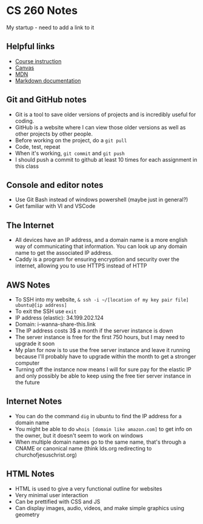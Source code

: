 # CS 260 Notes

My startup - need to add a link to it

## Helpful links

- [Course instruction](https://github.com/webprogramming260)
- [Canvas](https://byu.instructure.com)
- [MDN](https://developer.mozilla.org)
- [Markdown documentation](https://docs.github.com/en/get-started/writing-on-github/getting-started-with-writing-and-formatting-on-github/basic-writing-and-formatting-syntax)

## Git and GitHub notes

- Git is a tool to save older versions of projects and is incredibly useful for coding.
- GitHub is a website where I can view those older versions as well as other projects by other people.
- Before working on the project, do a `git pull`
- Code, test, repeat
- When it's working, `git commit` and `git push`
- I should push a commit to github at least 10 times for each assignment in this class

## Console and editor notes

- Use Git Bash instead of windows powershell (maybe just in general?)
- Get familiar with VI and VSCode

## The Internet

- All devices have an IP address, and a domain name is a more english way of communicating that information. You can look up any domain name to get the associated IP address.
- Caddy is a program for ensuring encryption and security over the internet, allowing you to use HTTPS instead of HTTP

## AWS Notes

- To SSH into my website, `& ssh -i ~/[location of my key pair file] ubuntu@[ip address]`
- To exit the SSH use `exit`
- IP address (elastic): 34.199.202.124
- Domain: i-wanna-share-this.link
- The IP address costs 3$ a month if the server instance is down
- The server instance is free for the first 750 hours, but I may need to upgrade it soon
- My plan for now is to use the free server instance and leave it running because I'll probably have to upgrade within the month to get a stronger computer
- Turning off the instance now means I will for sure pay for the elastic IP and only possibly be able to keep using the free tier server instance in the future

## Internet Notes

- You can do the command `dig` in ubuntu to find the IP address for a domain name
- You might be able to do `whois [domain like amazon.com]` to get info on the owner, but it doesn't seem to work on windows
- When multiple domain names go to the same name, that's through a CNAME or canonical name (think lds.org redirecting to churchofjesuschrist.org)

## HTML Notes

- HTML is used to give a very functional outline for websites
- Very minimal user interaction
- Can be prettified with CSS and JS
- Can display images, audio, videos, and make simple graphics using geometry